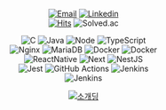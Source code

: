 <div align="center">

[![Email](https://img.shields.io/badge/gwansikk@icloud.com-3693F3?style=flat&logo=icloud&logoColor=white)](mailto:Seorit@icloud.com)
[![Linkedin](https://img.shields.io/badge/GwanSik%20Kim-0A66C2?style=flat&logo=Linkedin&logoColor=white)](https://www.linkedin.com/in/gwansikk/)  
[![Hits](https://hits.seeyoufarm.com/api/count/incr/badge.svg?url=https%3A%2F%2Fgithub.com%2Fgwansikk&count_bg=%2379C83D&title_bg=%23555555&icon=github.svg&icon_color=%23E7E7E7&title=hits&edge_flat=false)](https://hits.seeyoufarm.com)
![Solved.ac](http://mazassumnida.wtf/api/mini/generate_badge?boj=seorit)

![C](https://img.shields.io/badge/C-00599C?style=flat&logo=C&logoColor=white)
![Java](https://img.shields.io/badge/Java-007396?style=flat&logo=Java&logoColor=white)
![Node](https://img.shields.io/badge/Node.js-339933?style=flat&logo=Node.js&logoColor=white)
![TypeScript](https://img.shields.io/badge/TypeScript-3178C6?style=flat&logo=TypeScript&logoColor=white)  
![Nginx](https://img.shields.io/badge/Nginx-232F3E?style=flat&logo=Nginx&logoColor=white)
![MariaDB](https://img.shields.io/badge/MariaDB-003545?style=flat&logo=MariaDB&logoColor=white)
![Docker](https://img.shields.io/badge/Docker-2496ED?style=flat&logo=Docker&logoColor=white)
![Docker](https://img.shields.io/badge/PM2-2B037A?style=flat&logo=PM2&logoColor=white)  
![ReactNative](https://img.shields.io/badge/React%20Native-61DAFB?style=flat&logo=React&logoColor=white)
![Next](https://img.shields.io/badge/Next.js-000000?style=flat&logo=Next.js&logoColor=white)
![NestJS](https://img.shields.io/badge/NestJS-E0234E?style=flat&logo=NestJS&logoColor=white)  
![Jest](https://img.shields.io/badge/Jest-C21325?style=flat&logo=Jest&logoColor=white)
![GitHub Actions](https://img.shields.io/badge/GitHub%20Actions-2088FF?style=flat&logo=GitHubActions&logoColor=white)
![Jenkins](https://img.shields.io/badge/Jenkins-D24939?style=flat&logo=Jenkins&logoColor=white)  
![Jenkins](https://img.shields.io/badge/AWS-232F3E?style=flat&logo=AmazonAWS&logoColor=white)

[![소개딩](https://img.shields.io/badge/소개딩%20해커톤%20시즌4-최우수-9cf)](https://github.com/SCHackerthon-FakeDeveloper)

</div>
